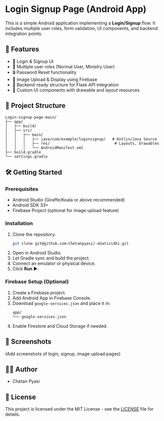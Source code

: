 # Login Signup Page (Android App)

This is a simple Android application implementing a **Login/Signup** flow. It includes multiple user roles, form validation, UI components, and backend integration points.

## 🚀 Features

- 📱 Login & Signup UI
- 👤 Multiple user roles (Normal User, Ministry User)
- 🔒 Password Reset functionality
- 🌄 Image Upload & Display using Firebase
- 📡 Backend-ready structure for Flask API integration
- 🎨 Custom UI components with drawable and layout resources

## 📂 Project Structure

```
Login-signup-page-main/
├── app/
│   ├── build/
│   ├── src/
│   │   ├── main/
│   │   │   ├── java/com/example/loginsignup/   # Kotlin/Java Source
│   │   │   ├── res/                             # Layouts, Drawables
│   │   │   └── AndroidManifest.xml
├── build.gradle
└── settings.gradle
```

## 🛠️ Getting Started

### Prerequisites

- Android Studio (Giraffe/Koala or above recommended)
- Android SDK 33+
- Firebase Project (optional for image upload feature)

### Installation

1. Clone the repository:
   ```bash
   git clone git@github.com:Chetanpyasi/-eGatividhi.git
   ```
2. Open in Android Studio.
3. Let Gradle sync and build the project.
4. Connect an emulator or physical device.
5. Click **Run ▶️**.

### Firebase Setup (Optional)

1. Create a Firebase project.
2. Add Android App in Firebase Console.
3. Download `google-services.json` and place it in:
   ```
   app/
   └── google-services.json
   ```
4. Enable Firestore and Cloud Storage if needed.

## 📸 Screenshots

(Add screenshots of login, signup, image upload pages)

## 🧑‍💻 Author

- Chetan Pyasi


## 📄 License

This project is licensed under the MIT License - see the [LICENSE](LICENSE) file for details.
